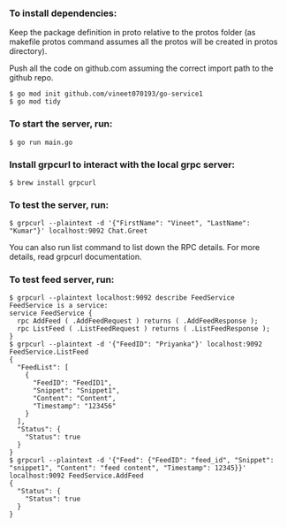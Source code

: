 ### To install dependencies:
Keep the package definition in proto relative to the protos folder (as makefile protos command assumes all the protos will be created in protos directory).

Push all the code on github.com assuming the correct import path to the github repo.
```
$ go mod init github.com/vineet070193/go-service1
$ go mod tidy
```

### To start the server, run:
```
$ go run main.go
```

### Install grpcurl to interact with the local grpc server:
```
$ brew install grpcurl
```

### To test the server, run:
```
$ grpcurl --plaintext -d '{"FirstName": "Vineet", "LastName": "Kumar"}' localhost:9092 Chat.Greet
```
You can also run list command to list down the RPC details. For more details, read grpcurl documentation.


### To test feed server, run:
```
$ grpcurl --plaintext localhost:9092 describe FeedService
FeedService is a service:
service FeedService {
  rpc AddFeed ( .AddFeedRequest ) returns ( .AddFeedResponse );
  rpc ListFeed ( .ListFeedRequest ) returns ( .ListFeedResponse );
}
$ grpcurl --plaintext -d '{"FeedID": "Priyanka"}' localhost:9092 FeedService.ListFeed
{
  "FeedList": [
    {
      "FeedID": "FeedID1",
      "Snippet": "Snippet1",
      "Content": "Content",
      "Timestamp": "123456"
    }
  ],
  "Status": {
    "Status": true
  }
}
$ grpcurl --plaintext -d '{"Feed": {"FeedID": "feed_id", "Snippet": "snippet1", "Content": "feed content", "Timestamp": 12345}}' localhost:9092 FeedService.AddFeed
{
  "Status": {
    "Status": true
  }
}
```